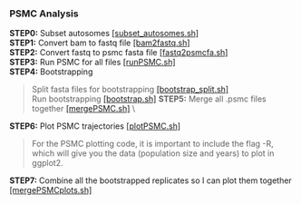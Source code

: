 ### PSMC Analysis
**STEP0:** Subset autosomes [[subset_autosomes.sh]](https://github.com/squisquater/Gray-Fox-Hybrid-Zone-Dynamics/blob/main/Demographic-History/PSMC/subset_autosomes.sh) \
**STEP1:** Convert bam to fastq file [[bam2fastq.sh]](https://github.com/squisquater/Gray-Fox-Hybrid-Zone-Dynamics/blob/main/Demographic-History/PSMC/bam2fastq.sh) \
**STEP2:** Convert fastq to psmc fasta file [[fastq2psmcfa.sh]](https://github.com/squisquater/Gray-Fox-Hybrid-Zone-Dynamics/blob/main/Demographic-History/PSMC/fastq2psmcfa.sh) \
**STEP3:** Run PSMC for all files [[runPSMC.sh]]() \
**STEP4:** Bootstrapping 
> Split fasta files for bootstrapping [[bootstrap_split.sh]](https://github.com/squisquater/Gray-Fox-Hybrid-Zone-Dynamics/blob/main/Demographic-History/PSMC/bootstrap_split.sh) \
> Run bootstrapping [[bootstrap.sh]](https://github.com/squisquater/Gray-Fox-Hybrid-Zone-Dynamics/blob/main/Demographic-History/PSMC/bootstrap.sh) 
**STEP5:** Merge all .psmc files together [[mergePSMC.sh]](https://github.com/squisquater/Gray-Fox-Hybrid-Zone-Dynamics/blob/main/Demographic-History/PSMC/mergePSMC.sh) \

**STEP6:** Plot PSMC trajectories [[plotPSMC.sh]](https://github.com/squisquater/Gray-Fox-Hybrid-Zone-Dynamics/blob/main/Demographic-History/PSMC/plotPSMC.sh)
> For the PSMC plotting code, it is important to include the flag -R, which will give you the data (population size and years) to plot in ggplot2. 

**STEP7:** Combine all the bootstrapped replicates so I can plot them together [[mergePSMCplots.sh]]()
